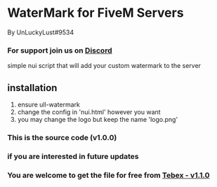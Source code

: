 # WaterMark for FiveM Servers 
By UnLuckyLust#9534
### For support join us on [Discord](https://discord.gg/gtH9nkGrHu)

simple nui script that will add your custom watermark to the server


## installation
1. ensure ull-watermark
2. change the config in 'nui.html' however you want
3. you may change the logo but keep the name 'logo.png'

### This is the source code (v1.0.0)
### if you are interested in future updates
### You are welcome to get the file for free from [Tebex - v1.1.0](https://unluckylust.tebex.io/package/5365811)

